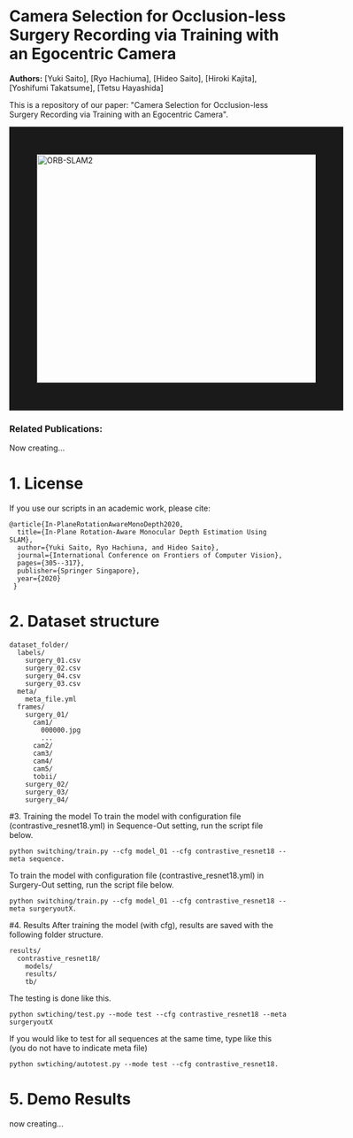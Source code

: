 # Camera Selection for Occlusion-less Surgery Recording via Training with an Egocentric Camera
**Authors:** [Yuki Saito], [Ryo Hachiuma], [Hideo Saito], [Hiroki Kajita], [Yoshifumi Takatsume], [Tetsu Hayashida] 


This is a repository of our paper: "Camera Selection for Occlusion-less Surgery Recording via Training with an Egocentric Camera".

<a href="http://hvrl.ics.keio.ac.jp/saito_y/images/IEEEAccess/overview.png" target="_blank"><img src="http://hvrl.ics.keio.ac.jp/saito_y/images/IEEEAccess/overview.png" 
alt="ORB-SLAM2" width="584" height="413" border="50" /></a>



### Related Publications:

Now creating...

[comment]: <> (Yuki Saito, Ryo Hachiuma, and Hideo Saito. **In-Plane Rotation-Aware Monocular Depth Estimation using SLAM**. *International Workshop on Frontiers of Computer Vision&#40;IW-FCV 2020&#41;,* pp. 305-317, 2020. **[PDF]&#40;https://link.springer.com/chapter/10.1007%2F978-981-15-4818-5_23&#41;**.)

# 1. License

If you use our scripts in an academic work, please cite:

    @article{In-PlaneRotationAwareMonoDepth2020,
      title={In-Plane Rotation-Aware Monocular Depth Estimation Using SLAM},
      author={Yuki Saito, Ryo Hachiuna, and Hideo Saito},
      journal={International Conference on Frontiers of Computer Vision},
      pages={305--317},
      publisher={Springer Singapore},
      year={2020}
     }



# 2. Dataset structure
```
dataset_folder/
  labels/
    surgery_01.csv
    surgery_02.csv
    surgery_04.csv
    surgery_03.csv
  meta/
    meta_file.yml
  frames/
    surgery_01/
      cam1/
        000000.jpg
        ...
      cam2/
      cam3/
      cam4/
      cam5/
      tobii/
    surgery_02/
    surgery_03/
    surgery_04/
```


#3. Training the model
To train the model with configuration file (contrastive_resnet18.yml) in Sequence-Out setting, run the script file below.
```
python switching/train.py --cfg model_01 --cfg contrastive_resnet18 --meta sequence.
```
To train the model with configuration file (contrastive_resnet18.yml) in Surgery-Out setting, run the script file below.
```
python switching/train.py --cfg model_01 --cfg contrastive_resnet18 --meta surgeryoutX.
```


#4. Results
After training the model (with cfg), results are saved with the following folder structure.
```
results/
  contrastive_resnet18/
    models/
    results/
    tb/
```

The testing is done like this.
```
python swtiching/test.py --mode test --cfg contrastive_resnet18 --meta surgeryoutX
```
If you would like to test for all sequences at the same time, type like this (you do not have to indicate meta file)
```
python swtiching/autotest.py --mode test --cfg contrastive_resnet18.
```

# 5. Demo Results

now creating...

[comment]: <> (<a href="http://hvrl.ics.keio.ac.jp/saito_y/site/FCV2020.png/" target="_blank"><img src="http://hvrl.ics.keio.ac.jp/saito_y/site/FCV2020.png")

[comment]: <> (alt="ORB-SLAM2" width="916" height="197" border="30" /></a>)
